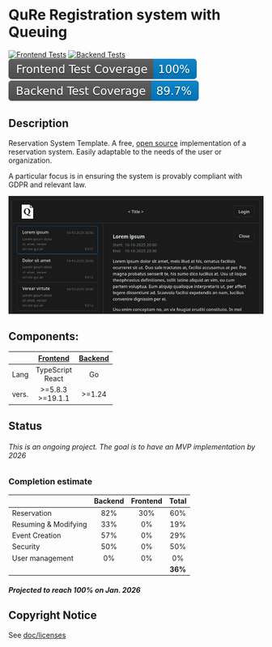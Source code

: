 # QuRe Registration system with Queuing

[![Frontend Tests](https://github.com/JValtteri/qure/actions/workflows/frontend-tests.yml/badge.svg)](https://github.com/JValtteri/qure/actions/workflows/frontend-tests.yml)
[![Backend Tests](https://github.com/JValtteri/qure/actions/workflows/backend-tests.yml/badge.svg)](https://github.com/JValtteri/qure/actions/workflows/backend-tests.yml)
![Frontend Coverage](https://github.com/JValtteri/qure/blob/badges/.badges/main/frontend-coverage-badge.svg)
![Backend Coverage](https://github.com/JValtteri/qure/blob/badges/.badges/main/backend-coverage-badge.svg)

## Description

Reservation System Template. A free, [open source](LICENSE) implementation of a reservation system. Easily adaptable to the needs of the user or organization.

A particular focus is in ensuring the system is provably compliant with GDPR and relevant law.

![screenshot](images/Screenshot.png)

## Components:

|       | [Frontend](client/README.md) | [Backend](server/README.md) |
| ----- | :-------------------: | :----: |
| Lang  | TypeScript <br> React |   Go   |
| vers. | >=5.8.3 <br> >=19.1.1 | >=1.24 |

## Status

###### This is an ongoing project. The goal is to have an MVP implementation by 2026


### Completion estimate

|                      | Backend | Frontend | Total |
| -------------------- | :-----: | :------: | :---: |
| Reservation          |   82%   |   30%    |  60%  |
| Resuming & Modifying |   33%   |   0%     |  19%  |
| Event Creation       |   57%   |   0%     |  29%  |
| Security             |   50%   |   0%     |  50%  |
| User management      |    0%   |   0%     |   0%  |
|                      |         |          |**36%**|

##### Projected to reach 100% on Jan. 2026

## Copyright Notice

See [doc/licenses](doc/licenses/README.md)
